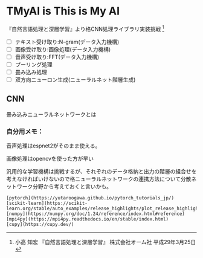 # TMyAI is This is My AI
『自然言語処理と深層学習』より格CNN処理ライブラリ実装挑戦 [^1]

- [ ] テキスト受け取り:N-gram(データ入力機構)
- [ ] 画像受け取り:画像処理(データ入力機構)
- [ ] 音声受け取り:FFT(データ入力機構)
- [ ] プーリング処理
- [ ] 畳み込み処理
- [ ] 双方向ニューロン生成(ニューラルネット階層生成)

## CNN

畳み込みニューラルネットワークとは


### 自分用メモ：

音声処理はespnet2がそのまま使える。

画像処理はopencvを使った方が早い

汎用的な学習機構は挑戦するが、それぞれのデータ格納と出力の階層の組合せを考えなければいけないので格ニューラルネットワークの連携方法について分散ネットワーク分野から考えておくと言いかも。

[^1]: 	小高 知宏 『自然言語処理と深層学習』 株式会社オーム社 平成29年3月25日
[^2]: 高野 祐輝 『並行プログラミング入門』 株式会社オライリー・ジャパン 2021年8月20日
>>
	[pytorch](https://yutaroogawa.github.io/pytorch_tutorials_jp/)
	[scikit-learn](https://scikit-learn.org/stable/auto_examples/release_highlights/plot_release_highlights_1_2_0.html)
	[numpy](https://numpy.org/doc/1.24/reference/index.html#reference)
	[mpi4py](https://mpi4py.readthedocs.io/en/stable/index.html)
	[cupy](https://cupy.dev/)
